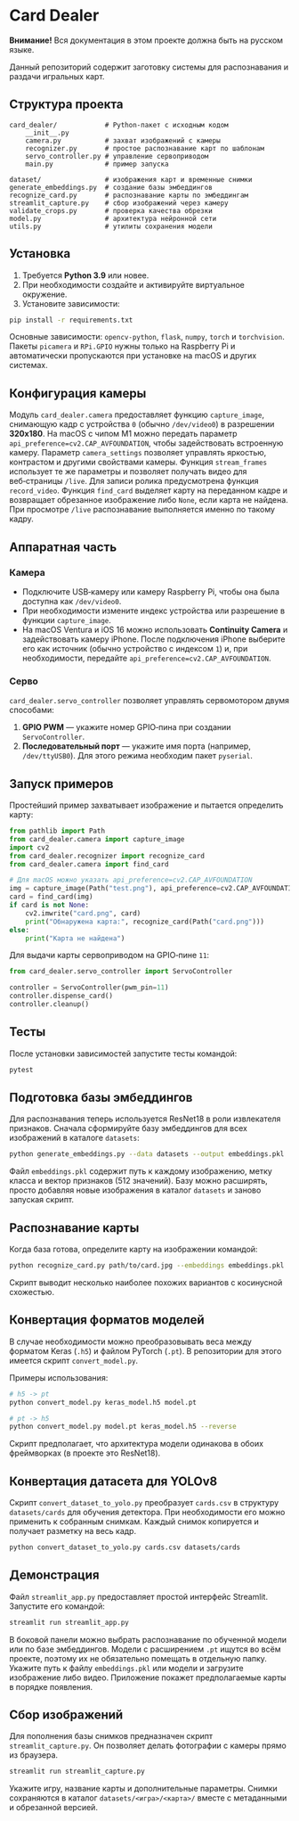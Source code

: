 # Card Dealer

**Внимание!** Вся документация в этом проекте должна быть на русском языке.

Данный репозиторий содержит заготовку системы для распознавания и раздачи игральных карт.

## Структура проекта

```
card_dealer/            # Python-пакет с исходным кодом
    __init__.py
    camera.py           # захват изображений с камеры
    recognizer.py       # простое распознавание карт по шаблонам
    servo_controller.py # управление сервоприводом
    main.py             # пример запуска

dataset/                # изображения карт и временные снимки
generate_embeddings.py  # создание базы эмбеддингов
recognize_card.py       # распознавание карты по эмбеддингам
streamlit_capture.py    # сбор изображений через камеру
validate_crops.py       # проверка качества обрезки
model.py                # архитектура нейронной сети
utils.py                # утилиты сохранения модели
```

## Установка

1. Требуется **Python 3.9** или новее.
2. При необходимости создайте и активируйте виртуальное окружение.
3. Установите зависимости:

```bash
pip install -r requirements.txt
```

Основные зависимости: `opencv-python`, `flask`, `numpy`, `torch` и `torchvision`.
Пакеты `picamera` и `RPi.GPIO` нужны только на Raspberry Pi и
автоматически пропускаются при установке на macOS и других системах.

## Конфигурация камеры

Модуль `card_dealer.camera` предоставляет функцию `capture_image`, снимающую кадр с устройства `0` (обычно `/dev/video0`) в разрешении **320x180**. На macOS с чипом M1 можно передать параметр `api_preference=cv2.CAP_AVFOUNDATION`, чтобы задействовать встроенную камеру. Параметр `camera_settings` позволяет управлять яркостью, контрастом и другими свойствами камеры.
Функция `stream_frames` использует те же параметры и позволяет получать видео для веб‑страницы `/live`. Для записи ролика предусмотрена функция `record_video`.
Функция `find_card` выделяет карту на переданном кадре и возвращает обрезанное изображение либо `None`, если карта не найдена. При просмотре `/live` распознавание выполняется именно по такому кадру.

## Аппаратная часть

### Камера

- Подключите USB‑камеру или камеру Raspberry Pi, чтобы она была доступна как `/dev/video0`.
- При необходимости измените индекс устройства или разрешение в функции `capture_image`.
- На macOS Ventura и iOS 16 можно использовать **Continuity Camera** и задействовать камеру iPhone.
  После подключения iPhone выберите его как источник (обычно устройство с индексом `1`) и,
  при необходимости, передайте `api_preference=cv2.CAP_AVFOUNDATION`.

### Серво

`card_dealer.servo_controller` позволяет управлять сервомотором двумя способами:

1. **GPIO PWM** — укажите номер GPIO‑пина при создании `ServoController`.
2. **Последовательный порт** — укажите имя порта (например, `/dev/ttyUSB0`).
   Для этого режима необходим пакет `pyserial`.

## Запуск примеров

Простейший пример захватывает изображение и пытается определить карту:

```python
from pathlib import Path
from card_dealer.camera import capture_image
import cv2
from card_dealer.recognizer import recognize_card
from card_dealer.camera import find_card

# Для macOS можно указать api_preference=cv2.CAP_AVFOUNDATION
img = capture_image(Path("test.png"), api_preference=cv2.CAP_AVFOUNDATION)
card = find_card(img)
if card is not None:
    cv2.imwrite("card.png", card)
    print("Обнаружена карта:", recognize_card(Path("card.png")))
else:
    print("Карта не найдена")
```

Для выдачи карты сервоприводом на GPIO‑пине `11`:

```python
from card_dealer.servo_controller import ServoController

controller = ServoController(pwm_pin=11)
controller.dispense_card()
controller.cleanup()
```

## Тесты

После установки зависимостей запустите тесты командой:

```bash
pytest
```


## Подготовка базы эмбеддингов

Для распознавания теперь используется ResNet18 в роли извлекателя признаков.
Сначала сформируйте базу эмбеддингов для всех изображений в каталоге `datasets`:

```bash
python generate_embeddings.py --data datasets --output embeddings.pkl
```

Файл `embeddings.pkl` содержит путь к каждому изображению, метку класса и
вектор признаков (512 значений). Базу можно расширять, просто добавляя новые
изображения в каталог `datasets` и заново запуская скрипт.

## Распознавание карты

Когда база готова, определите карту на изображении командой:

```bash
python recognize_card.py path/to/card.jpg --embeddings embeddings.pkl
```

Скрипт выводит несколько наиболее похожих вариантов с косинусной схожестью.


## Конвертация форматов моделей

В случае необходимости можно преобразовывать веса между форматом Keras (`.h5`)
и файлом PyTorch (`.pt`). В репозитории для этого имеется скрипт
`convert_model.py`.

Примеры использования:

```bash
# h5 -> pt
python convert_model.py keras_model.h5 model.pt

# pt -> h5
python convert_model.py model.pt keras_model.h5 --reverse
```

Скрипт предполагает, что архитектура модели одинакова в обоих фреймворках
(в проекте это ResNet18).


## Конвертация датасета для YOLOv8

Скрипт `convert_dataset_to_yolo.py` преобразует `cards.csv` в структуру `datasets/cards` для обучения детектора. При необходимости его можно
применить к собранным снимкам.
Каждый снимок копируется и получает разметку на весь кадр.

```bash
python convert_dataset_to_yolo.py cards.csv datasets/cards
```


## Демонстрация

Файл `streamlit_app.py` предоставляет простой интерфейс Streamlit.
Запустите его командой:

```bash
streamlit run streamlit_app.py
```

В боковой панели можно выбрать распознавание по обученной модели
или по базе эмбеддингов. Модели с расширением `.pt` ищутся во всём проекте,
поэтому их не обязательно помещать в отдельную папку.
Укажите путь к файлу `embeddings.pkl` или модели и загрузите изображение либо
видео.  Приложение покажет предполагаемые карты в порядке появления.

## Сбор изображений

Для пополнения базы снимков предназначен скрипт `streamlit_capture.py`. Он
позволяет делать фотографии с камеры прямо из браузера.

```bash
streamlit run streamlit_capture.py
```

Укажите игру, название карты и дополнительные параметры. Снимки сохраняются в
каталог `datasets/<игра>/<карта>/` вместе с метаданными и обрезанной версией.
